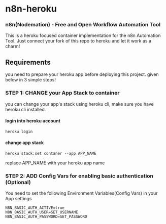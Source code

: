 # n8n-heroku

### n8n(Nodemation) - Free and Open Workflow Automation Tool

This is a heroku focused container implementation for the n8n Automation Tool. Just connect your fork of this repo to heroku and let it work as a charm!

## Requirements

you need to prepare your heroku app before deploying this project. given below in 3 simple steps!

### STEP 1: CHANGE your App Stack to container
you can change your app's stack using heroku cli, make sure you have heroku cli installed.

#### login into heroku account
    heroku login

#### change app stack
    heroku stack:set contaner --app APP_NAME
replace APP_NAME with your heroku app name

### STEP 2: ADD Config Vars for enabling basic authentication (Optional)
You need to set the following Environment Variables(Config Vars) in your App settings

    N8N_BASIC_AUTH_ACTIVE=true
    N8N_BASIC_AUTH_USER=SET_USERNAME
    N8N_BASIC_AUTH_PASSWORD=SET_PASSWORD


    
